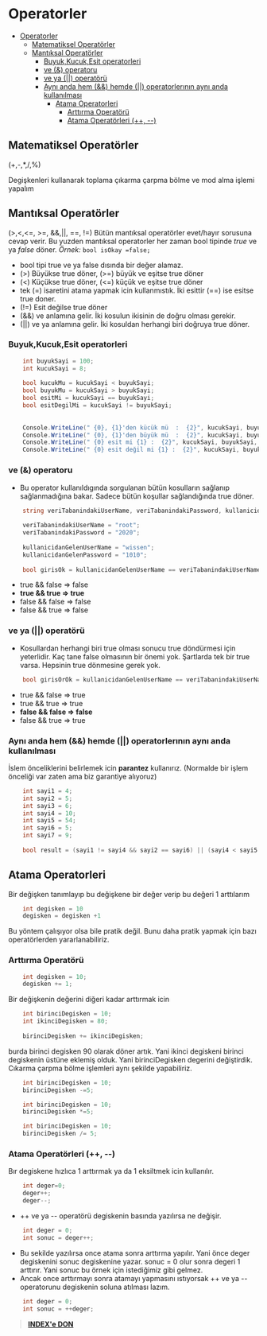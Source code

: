 # Operatorler

- [Operatorler](#operatorler)
  - [Matematiksel Operatörler](#matematiksel-operatörler)
  - [Mantıksal Operatörler](#mantıksal-operatörler)
    - [Buyuk,Kucuk,Esit operatorleri](#buyukkucukesit-operatorleri)
    - [ve (&) operatoru](#ve--operatoru)
    - [ve ya (||) operatörü](#ve-ya--operatörü)
    - [Aynı anda hem (&&) hemde (||) operatorlerının aynı anda kullanılması](#aynı-anda-hem--hemde--operatorlerının-aynı-anda-kullanılması)
      - [Atama Operatorleri](#atama-operatorleri)
        - [Arttırma Operatörü](#arttırma-operatörü)
        - [Atama Operatörleri (++, --)](#atama-operatörleri----)

## Matematiksel Operatörler

(+,-,*,/,%)

Degişkenleri kullanarak toplama çıkarma çarpma bölme ve mod alma işlemi yapalım

## Mantıksal Operatörler

(>,<,<=, >=, &&,||, ==, !=)
Bütün mantıksal operatörler evet/hayır sorusuna cevap verir. Bu yuzden mantıksal operatorler her zaman bool tipinde *true* ve ya *false* döner. *Örnek:*
`bool isOkay =false;`

- bool tipi true ve ya false dısında bir değer alamaz.
- (>) Büyükse true döner, (>=) büyük ve eşitse true döner
- (<) Küçükse true döner, (<=) küçük ve eşitse true döner
- tek (=) isaretini atama yapmak icin kullanmıstık. İki esittir (==) ise esitse true doner.
- (!=) Esit değilse true döner
- (&&) ve anlamına gelir. İki kosulun ikisinin de doğru olması gerekir.
- (||) ve ya anlamına gelir. İki kosuldan herhangi biri doğruya true döner.

### Buyuk,Kucuk,Esit operatorleri

```C#
    int buyukSayi = 100;
    int kucukSayi = 8;
    
    bool kucukMu = kucukSayi < buyukSayi;
    bool buyukMu = kucukSayi > buyukSayi;
    bool esitMi = kucukSayi == buyukSayi;
    bool esitDegilMi = kucukSayi != buyukSayi;
    
    
    Console.WriteLine(" {0}, {1}'den kücük mü  :  {2}", kucukSayi, buyukSayi, kucukMu);
    Console.WriteLine(" {0}, {1}'den büyük mü  :  {2}", kucukSayi, buyukSayi, buyukMu);
    Console.WriteLine(" {0} esit mi {1} :  {2}", kucukSayi, buyukSayi, esitMi);
    Console.WriteLine(" {0} esit değil mi {1} :  {2}", kucukSayi, buyukSayi, esitDegilMi);
```

### ve (&) operatoru

- Bu operator kullanıldıgında sorgulanan bütün kosulların sağlanıp sağlanmadığına bakar. Sadece bütün koşullar sağlandığında true döner.

```C#
    string veriTabanindakiUserName, veriTabanindakiPassword, kullanicidanGelenUserName, kullanicidanGelenPassword;
    
    veriTabanindakiUserName = "root";
    veriTabanindakiPassword = "2020";
    
    kullanicidanGelenUserName = "wissen";
    kullanicidanGelenPassword = "1010";
    
    bool girisOk = kullanicidanGelenUserName == veriTabanindakiUserName && kullanicidanGelenPassword == veriTabanindakiPassword; 
```

- true && false => false
- **true && true => true**
- false && false => false
- false && true => false

### ve ya (||) operatörü

- Kosullardan herhangi biri true olması sonucu true döndürmesi için yeterlidir. Kaç tane false olmasının bir önemi yok. Şartlarda tek bir true varsa. Hepsinin true dönmesine gerek yok.

```C#
    bool girisOrOk = kullanicidanGelenUserName == veriTabanindakiUserName || kullanicidanGelenPassword == veriTabanindakiPassword;
```

- true && false => true
- true && true => true
- **false && false => false**
- false && true => true

### Aynı anda hem (&&) hemde (||) operatorlerının aynı anda kullanılması

İslem önceliklerini belirlemek icin **parantez** kullanırız. (Normalde bir işlem önceliği var zaten ama biz garantiye alıyoruz)

```C#
    int sayi1 = 4;
    int sayi2 = 5;
    int sayi3 = 6;
    int sayi4 = 10;
    int sayi5 = 54;
    int sayi6 = 5;
    int sayi7 = 9;
    
    bool result = (sayi1 != sayi4 && sayi2 == sayi6) || (sayi4 < sayi5 || sayi3 >= sayi7);
```

## Atama Operatorleri

Bir değişken tanımlayıp bu değişkene bir değer verip bu değeri 1 arttılarım

```C#
    int degisken = 10
    degisken = degisken +1 
```

Bu yöntem çalışıyor olsa bile pratik değil.
Bunu daha pratik yapmak için bazı operatörlerden yararlanabiliriz.

### Arttırma Operatörü

```C#
    int degisken = 10;
    degisken += 1;
```

Bir değişkenin değerini diğeri kadar arttırmak icin

```C#
    int birinciDegisken = 10;
    int ikinciDegisken = 80;
    
    birinciDegisken += ikinciDegisken;
```

burda birinci degisken 90 olarak döner artık. Yani ikinci degiskeni birinci degiskenin üstüne eklemiş olduk. Yani birinciDegisken degerini değiştirdik. \
Cıkarma çarpma bölme işlemleri aynı şekilde yapabiliriz.

```C#
    int birinciDegisken = 10;
    birinciDegisken -=5;
```

```C#
    int birinciDegisken = 10;
    birinciDegisken *=5;
```

```C#
    int birinciDegisken = 10;
    birinciDegisken /= 5;
```

### Atama Operatörleri (++, --)

Bır degiskene hızlıca 1 arttırmak ya da 1 eksiltmek icin kullanılır.

```C#
    int deger=0;
    deger++;
    deger--;
```

- ++ ve ya -- operatörü degiskenin basında yazılırsa ne değişir.

```C#
    int deger = 0;
    int sonuc = deger++;
```

- Bu sekilde yazılırsa once atama sonra arttırma yapılır. Yani önce deger degiskenini sonuc degiskenine yazar. sonuc = 0 olur sonra degeri 1 arttırır. Yani sonuc bu örnek için istediğimiz gibi gelmez.
- Ancak once arttırmayı sonra atamayı yapmasını ıstıyorsak ++ ve ya -- operatorunu degiskenin soluna atılması lazım.

```C#
    int deger = 0;
    int sonuc = ++deger;
```

> [**INDEX'e DON**](/README.md)
